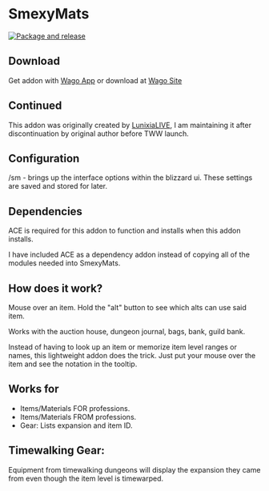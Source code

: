 # SmexyMats

[![Package and release](https://github.com/jaestevan/SmexyMatsCont/actions/workflows/BigWigsPackager.yml/badge.svg?branch=main)](https://github.com/jaestevan/SmexyMatsCont/actions/workflows/BigWigsPackager.yml)

## Download

Get addon with [Wago App](https://addons.wago.io/download?addonId=L6JD0jGv) or download at [Wago Site](https://addons.wago.io/addons/smexymatscont)
  
## Continued

This addon was originally created by [LunixiaLIVE](https://www.curseforge.com/wow/addons/smexymats), I am maintaining it after discontinuation by original author before TWW launch.

## Configuration

/sm - brings up the interface options within the blizzard ui. These settings are saved and stored for later.

## Dependencies

ACE is required for this addon to function and installs when this addon installs.

I have included ACE as a dependency addon instead of copying all of the modules needed into SmexyMats.

## How does it work?

Mouse over an item. Hold the "alt" button to see which alts can use said item.

Works with the auction house, dungeon journal, bags, bank, guild bank.

Instead of having to look up an item or memorize item level ranges or names, this lightweight addon does the trick. Just put your mouse over the item and see the notation in the tooltip.

## Works for

- Items/Materials FOR professions.
- Items/Materials FROM professions.
- Gear: Lists expansion and item ID.


## Timewalking Gear:
Equipment from timewalking dungeons will display the expansion they came from even though the item level is timewarped.
